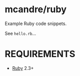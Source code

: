 # mcandre/ruby

Example Ruby code snippets.

See `hello.rb`...

# REQUIREMENTS

* [Ruby](https://www.ruby-lang.org/) 2.3+
